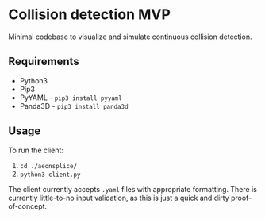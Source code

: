 # Collision detection MVP

Minimal codebase to visualize and simulate continuous collision detection.

## Requirements

* Python3
* Pip3
* PyYAML - `pip3 install pyyaml`
* Panda3D - `pip3 install panda3d`

## Usage

To run the client:

1) `cd ./aeonsplice/`
2) `python3 client.py`

The client currently accepts `.yaml` files with appropriate formatting. There is
currently little-to-no input validation, as this is just a quick and dirty
proof-of-concept.
